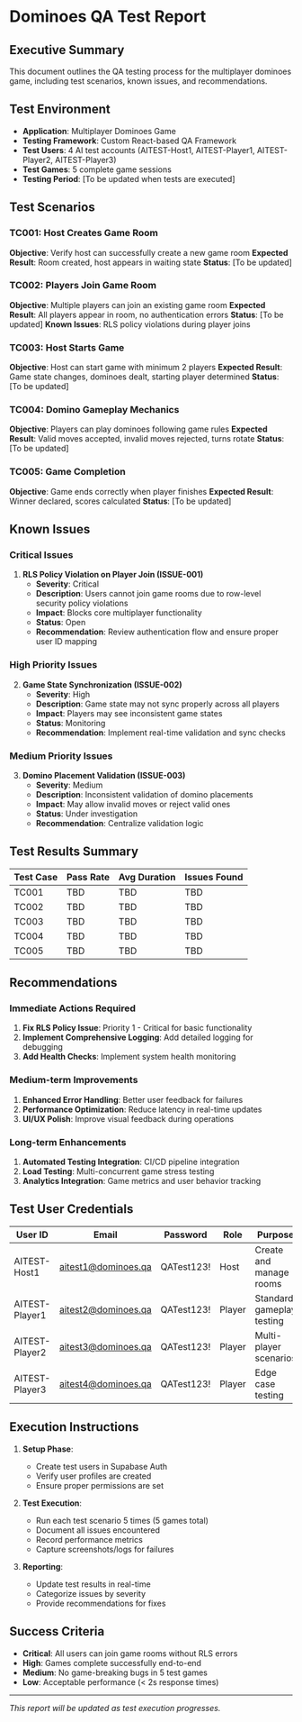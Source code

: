 # Dominoes QA Test Report

## Executive Summary
This document outlines the QA testing process for the multiplayer dominoes game, including test scenarios, known issues, and recommendations.

## Test Environment
- **Application**: Multiplayer Dominoes Game
- **Testing Framework**: Custom React-based QA Framework
- **Test Users**: 4 AI test accounts (AITEST-Host1, AITEST-Player1, AITEST-Player2, AITEST-Player3)
- **Test Games**: 5 complete game sessions
- **Testing Period**: [To be updated when tests are executed]

## Test Scenarios

### TC001: Host Creates Game Room
**Objective**: Verify host can successfully create a new game room
**Expected Result**: Room created, host appears in waiting state
**Status**: [To be updated]

### TC002: Players Join Game Room  
**Objective**: Multiple players can join an existing game room
**Expected Result**: All players appear in room, no authentication errors
**Status**: [To be updated]
**Known Issues**: RLS policy violations during player joins

### TC003: Host Starts Game
**Objective**: Host can start game with minimum 2 players
**Expected Result**: Game state changes, dominoes dealt, starting player determined
**Status**: [To be updated]

### TC004: Domino Gameplay Mechanics
**Objective**: Players can play dominoes following game rules
**Expected Result**: Valid moves accepted, invalid moves rejected, turns rotate
**Status**: [To be updated]

### TC005: Game Completion
**Objective**: Game ends correctly when player finishes
**Expected Result**: Winner declared, scores calculated
**Status**: [To be updated]

## Known Issues

### Critical Issues
1. **RLS Policy Violation on Player Join (ISSUE-001)**
   - **Severity**: Critical
   - **Description**: Users cannot join game rooms due to row-level security policy violations
   - **Impact**: Blocks core multiplayer functionality
   - **Status**: Open
   - **Recommendation**: Review authentication flow and ensure proper user ID mapping

### High Priority Issues
2. **Game State Synchronization (ISSUE-002)**
   - **Severity**: High
   - **Description**: Game state may not sync properly across all players
   - **Impact**: Players may see inconsistent game states
   - **Status**: Monitoring
   - **Recommendation**: Implement real-time validation and sync checks

### Medium Priority Issues
3. **Domino Placement Validation (ISSUE-003)**
   - **Severity**: Medium
   - **Description**: Inconsistent validation of domino placements
   - **Impact**: May allow invalid moves or reject valid ones
   - **Status**: Under investigation
   - **Recommendation**: Centralize validation logic

## Test Results Summary

| Test Case | Pass Rate | Avg Duration | Issues Found |
|-----------|-----------|--------------|--------------|
| TC001     | TBD       | TBD          | TBD          |
| TC002     | TBD       | TBD          | TBD          |
| TC003     | TBD       | TBD          | TBD          |
| TC004     | TBD       | TBD          | TBD          |
| TC005     | TBD       | TBD          | TBD          |

## Recommendations

### Immediate Actions Required
1. **Fix RLS Policy Issue**: Priority 1 - Critical for basic functionality
2. **Implement Comprehensive Logging**: Add detailed logging for debugging
3. **Add Health Checks**: Implement system health monitoring

### Medium-term Improvements
1. **Enhanced Error Handling**: Better user feedback for failures
2. **Performance Optimization**: Reduce latency in real-time updates
3. **UI/UX Polish**: Improve visual feedback during operations

### Long-term Enhancements
1. **Automated Testing Integration**: CI/CD pipeline integration
2. **Load Testing**: Multi-concurrent game stress testing
3. **Analytics Integration**: Game metrics and user behavior tracking

## Test User Credentials

| User ID | Email | Password | Role | Purpose |
|---------|-------|----------|------|---------|
| AITEST-Host1 | aitest1@dominoes.qa | QATest123! | Host | Create and manage rooms |
| AITEST-Player1 | aitest2@dominoes.qa | QATest123! | Player | Standard gameplay testing |
| AITEST-Player2 | aitest3@dominoes.qa | QATest123! | Player | Multi-player scenarios |
| AITEST-Player3 | aitest4@dominoes.qa | QATest123! | Player | Edge case testing |

## Execution Instructions

1. **Setup Phase**:
   - Create test users in Supabase Auth
   - Verify user profiles are created
   - Ensure proper permissions are set

2. **Test Execution**:
   - Run each test scenario 5 times (5 games total)
   - Document all issues encountered
   - Record performance metrics
   - Capture screenshots/logs for failures

3. **Reporting**:
   - Update test results in real-time
   - Categorize issues by severity
   - Provide recommendations for fixes

## Success Criteria

- **Critical**: All users can join game rooms without RLS errors
- **High**: Games complete successfully end-to-end
- **Medium**: No game-breaking bugs in 5 test games
- **Low**: Acceptable performance (< 2s response times)

---

*This report will be updated as test execution progresses.*